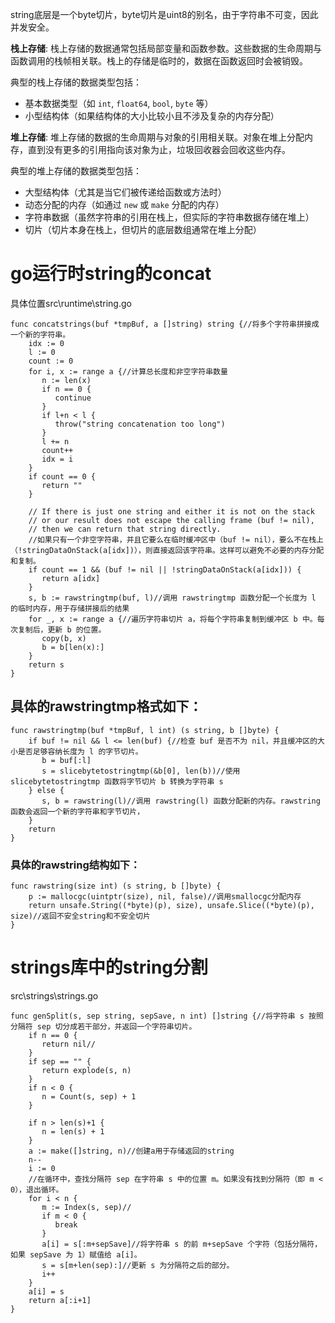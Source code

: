 string底层是一个byte切片，byte切片是uint8的别名，由于字符串不可变，因此并发安全。

**栈上存储**: 栈上存储的数据通常包括局部变量和函数参数。这些数据的生命周期与函数调用的栈帧相关联。栈上的存储是临时的，数据在函数返回时会被销毁。

典型的栈上存储的数据类型包括：

- 基本数据类型（如 `int`, `float64`, `bool`, `byte` 等）
- 小型结构体（如果结构体的大小比较小且不涉及复杂的内存分配）

**堆上存储**: 堆上存储的数据的生命周期与对象的引用相关联。对象在堆上分配内存，直到没有更多的引用指向该对象为止，垃圾回收器会回收这些内存。

典型的堆上存储的数据类型包括：

- 大型结构体（尤其是当它们被传递给函数或方法时）
- 动态分配的内存（如通过 `new` 或 `make` 分配的内存）
- 字符串数据（虽然字符串的引用在栈上，但实际的字符串数据存储在堆上）
- 切片（切片本身在栈上，但切片的底层数组通常在堆上分配）

# go运行时string的concat

具体位置src\runtime\string.go

```
func concatstrings(buf *tmpBuf, a []string) string {//将多个字符串拼接成一个新的字符串。
    idx := 0
    l := 0
    count := 0
    for i, x := range a {//计算总长度和非空字符串数量
       n := len(x)
       if n == 0 {
          continue
       }
       if l+n < l {
          throw("string concatenation too long")
       }
       l += n
       count++
       idx = i
    }
    if count == 0 {
       return ""
    }

    // If there is just one string and either it is not on the stack
    // or our result does not escape the calling frame (buf != nil),
    // then we can return that string directly.
    //如果只有一个非空字符串，并且它要么在临时缓冲区中（buf != nil），要么不在栈上（!stringDataOnStack(a[idx])），则直接返回该字符串。这样可以避免不必要的内存分配和复制。
    if count == 1 && (buf != nil || !stringDataOnStack(a[idx])) {
       return a[idx]
    }
    s, b := rawstringtmp(buf, l)//调用 rawstringtmp 函数分配一个长度为 l 的临时内存，用于存储拼接后的结果
    for _, x := range a {//遍历字符串切片 a，将每个字符串复制到缓冲区 b 中。每次复制后，更新 b 的位置。
       copy(b, x)
       b = b[len(x):]
    }
    return s
}
```

## 具体的rawstringtmp格式如下：

```
func rawstringtmp(buf *tmpBuf, l int) (s string, b []byte) {
    if buf != nil && l <= len(buf) {//检查 buf 是否不为 nil，并且缓冲区的大小是否足够容纳长度为 l 的字节切片。
       b = buf[:l]
       s = slicebytetostringtmp(&b[0], len(b))//使用 slicebytetostringtmp 函数将字节切片 b 转换为字符串 s
    } else {
       s, b = rawstring(l)//调用 rawstring(l) 函数分配新的内存。rawstring 函数会返回一个新的字符串和字节切片，
    }
    return
}
```

### 具体的rawstring结构如下：

```
func rawstring(size int) (s string, b []byte) {
    p := mallocgc(uintptr(size), nil, false)//调用smallocgc分配内存
    return unsafe.String((*byte)(p), size), unsafe.Slice((*byte)(p), size)//返回不安全string和不安全切片
}
```



# strings库中的string分割

src\strings\strings.go

```
func genSplit(s, sep string, sepSave, n int) []string {//将字符串 s 按照分隔符 sep 切分成若干部分，并返回一个字符串切片。
    if n == 0 {
       return nil//
    }
    if sep == "" {
       return explode(s, n)
    }
    if n < 0 {
       n = Count(s, sep) + 1
    }

    if n > len(s)+1 {
       n = len(s) + 1
    }
    a := make([]string, n)//创建a用于存储返回的string
    n--
    i := 0
    //在循环中，查找分隔符 sep 在字符串 s 中的位置 m。如果没有找到分隔符（即 m < 0），退出循环。
    for i < n {
       m := Index(s, sep)//
       if m < 0 {
          break
       }
       a[i] = s[:m+sepSave]//将字符串 s 的前 m+sepSave 个字符（包括分隔符，如果 sepSave 为 1）赋值给 a[i]。
       s = s[m+len(sep):]//更新 s 为分隔符之后的部分。
       i++
    }
    a[i] = s
    return a[:i+1]
}
```